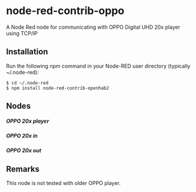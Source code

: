# node-red-contrib-oppo
A Node Red node for communicating with OPPO Digital UHD 20x player using TCP/IP

## Installation
Run the following npm command in your Node-RED user directory (typically ~/.node-red):
```
$ cd ~/.node-red
$ npm install node-red-contrib-openhab2
```

## Nodes

##### OPPO 20x player
##### OPPO 20x in
##### OPPO 20x out

## Remarks
This node is not tested with older OPPO player. 